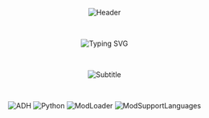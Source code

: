 <div align="center">

<!-- 胶囊容器 -->
![Header](https://capsule-render.vercel.app/api?type=soft&color=gradient&height=120&section=header&text=&fontSize=40)

<!-- 打字机标题 -->
<br>
  
![Typing SVG](https://readme-typing-svg.herokuapp.com?font=Brush+Script+MT&size=36&duration=4000&pause=1000&color=FF1493&center=true&vCenter=true&width=650&lines=视觉小说游戏《A-Worldly-Heart》)

<!-- 副标题 -->
<br>
  
![Subtitle](https://readme-typing-svg.demolab.com?font=Segoe+UI&size=20&duration=3000&pause=1500&color=9370DB&center=true&vCenter=true&width=500&lines=一场关于爱与成长的旅程;探索内心的真实世界)

<!-- 徽章墙 -->
<br>

![ADH](https://img.shields.io/badge/ADH-v0.1-red?style=for-the-badge&logo=atom&logoColor=white)
![Python](https://img.shields.io/badge/Python-3.8+-3776AB?style=for-the-badge&logo=python&logoColor=white)
![ModLoader](https://img.shields.io/badge/ModLoader-1.0-000000?style=for-the-badge&logo=package&logoColor=white)
![ModSupportLanguages](https://img.shields.io/badge/Languages-Java/C/Python-4B8BBE?style=for-the-badge&logo=code&logoColor=white)

</div>
